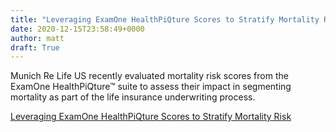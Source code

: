 ```yaml
---
title: "Leveraging ExamOne HealthPiQture Scores to Stratify Mortality Risk"
date: 2020-12-15T23:58:49+0000
author: matt
draft: True
---
```

Munich Re Life US recently evaluated mortality risk scores from the ExamOne HealthPiQture™ suite to assess their impact in segmenting mortality as part of the life insurance underwriting process.

[ Leveraging ExamOne HealthPiQture Scores to Stratify Mortality Risk ]( https://www.munichre.com/us-life/en/perspectives/alternatives-for-stratifying-mortality-risk/leveraging-examone-healthpiqture-scores-stratify-mortality-risk.html )
